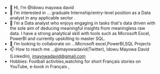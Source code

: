 - 👋 Hi, I’m @Idowu mayowa david
- 👀 I’m interested in ...  graduate Internship/entry-level position as a  Data analyst  in  any  applicable sector .
- 🌱 I’m a Data analyst who enjoys engaging in tasks that's data driven with the sole aim of deducing meaningful insights from meaningless raw data. I have a strong analytical skill with tools such as Microsoft Excel, PowerBI and currently upskilling to master SQL.
- 💞️ I’m looking to collaborate on ...Microsoft excel,PowerBI,SQL Projects
- 📫 How to reach me ...@imayowadavid(Twitter), Idowu Mayowa David (Linkedln), imayowadavid@gmail.com
- Hobbies: Football activities,watching for short Français stories on YouTube, e-book in Français , 

<!---
Imayowadavid/Imayowadavid is a ✨ special ✨ repository because its `README.md` (this file) appears on your GitHub profile.
You can click the Preview link to take a look at your changes.
--->
